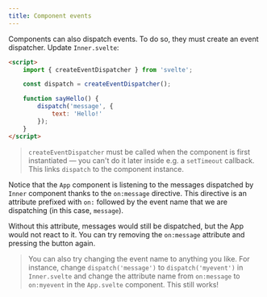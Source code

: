 ```yaml
---
title: Component events
---
```


Components can also dispatch events. To do so, they must create an event dispatcher. Update `Inner.svelte`:

```html
<script>
	import { createEventDispatcher } from 'svelte';

	const dispatch = createEventDispatcher();

	function sayHello() {
		dispatch('message', {
			text: 'Hello!'
		});
	}
</script>
```

> `createEventDispatcher` must be called when the component is first instantiated — you can't do it later inside e.g. a `setTimeout` callback. This links `dispatch` to the component instance.

Notice that the `App` component is listening to the messages dispatched by `Inner` component thanks to the `on:message` directive. This directive is an attribute prefixed with `on:` followed by the event name that we are dispatching (in this case, `message`).

Without this attribute, messages would still be dispatched, but the App would not react to it. You can try removing the `on:message` attribute and pressing the button again.

> You can also try changing the event name to anything you like. For instance, change `dispatch('message')` to `dispatch('myevent')` in `Inner.svelte` and change the attribute name from `on:message` to `on:myevent` in the `App.svelte` component. This still works!
